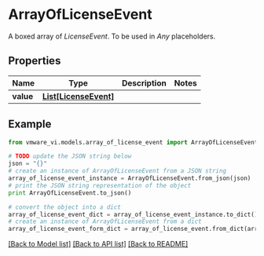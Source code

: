 # ArrayOfLicenseEvent

A boxed array of *LicenseEvent*. To be used in *Any* placeholders. 

## Properties
Name | Type | Description | Notes
------------ | ------------- | ------------- | -------------
**value** | [**List[LicenseEvent]**](LicenseEvent.md) |  | 

## Example

```python
from vmware_vi.models.array_of_license_event import ArrayOfLicenseEvent

# TODO update the JSON string below
json = "{}"
# create an instance of ArrayOfLicenseEvent from a JSON string
array_of_license_event_instance = ArrayOfLicenseEvent.from_json(json)
# print the JSON string representation of the object
print ArrayOfLicenseEvent.to_json()

# convert the object into a dict
array_of_license_event_dict = array_of_license_event_instance.to_dict()
# create an instance of ArrayOfLicenseEvent from a dict
array_of_license_event_form_dict = array_of_license_event.from_dict(array_of_license_event_dict)
```
[[Back to Model list]](../README.md#documentation-for-models) [[Back to API list]](../README.md#documentation-for-api-endpoints) [[Back to README]](../README.md)


